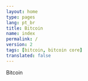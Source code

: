 ```yaml
---
layout: home
type: pages
lang: pt_br
title: Bitcoin
name: index
permalink: /
version: 2
tags: [bitcoin, bitcoin core]
translated: false
---
```


Bitcoin
